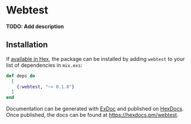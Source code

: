 # Webtest

**TODO: Add description**

## Installation

If [available in Hex](https://hex.pm/docs/publish), the package can be installed
by adding `webtest` to your list of dependencies in `mix.exs`:

```elixir
def deps do
  [
    {:webtest, "~> 0.1.0"}
  ]
end
```

Documentation can be generated with [ExDoc](https://github.com/elixir-lang/ex_doc)
and published on [HexDocs](https://hexdocs.pm). Once published, the docs can
be found at <https://hexdocs.pm/webtest>.

